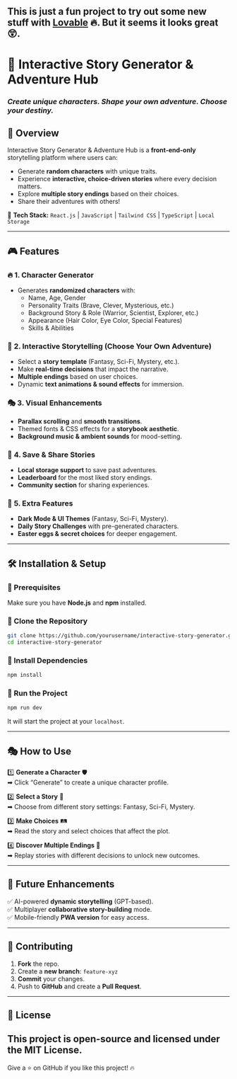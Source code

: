 This is just a fun project to try out some new stuff with [Lovable](https://lovable.dev/) 🔥. But it seems it looks great 😲.
---

# **📖 Interactive Story Generator & Adventure Hub**  
### *Create unique characters. Shape your own adventure. Choose your destiny.*  

## 🚀 **Overview**  
Interactive Story Generator & Adventure Hub is a **front-end-only** storytelling platform where users can:  
- Generate **random characters** with unique traits.  
- Experience **interactive, choice-driven stories** where every decision matters.  
- Explore **multiple story endings** based on their choices.  
- Share their adventures with others!  

📍 **Tech Stack:** `React.js` | `JavaScript` | `Tailwind CSS` | `TypeScript` | `Local Storage`  

---

## 🎮 **Features**  

### 🔥 **1. Character Generator**  
- Generates **randomized characters** with:  
  - Name, Age, Gender  
  - Personality Traits (Brave, Clever, Mysterious, etc.)  
  - Background Story & Role (Warrior, Scientist, Explorer, etc.)  
  - Appearance (Hair Color, Eye Color, Special Features)  
  - Skills & Abilities  

### 📖 **2. Interactive Storytelling (Choose Your Own Adventure)**  
- Select a **story template** (Fantasy, Sci-Fi, Mystery, etc.).  
- Make **real-time decisions** that impact the narrative.  
- **Multiple endings** based on user choices.  
- Dynamic **text animations & sound effects** for immersion.  

### 🎭 **3. Visual Enhancements**  
- **Parallax scrolling** and **smooth transitions**.  
- Themed fonts & CSS effects for a **storybook aesthetic**.  
- **Background music & ambient sounds** for mood-setting.  

### 🔄 **4. Save & Share Stories**  
- **Local storage support** to save past adventures.  
- **Leaderboard** for the most liked story endings.  
- **Community section** for sharing experiences.  

### 🚀 **5. Extra Features**  
- **Dark Mode & UI Themes** (Fantasy, Sci-Fi, Mystery).  
- **Daily Story Challenges** with pre-generated characters.  
- **Easter eggs & secret choices** for deeper engagement.  

---

## 🛠️ **Installation & Setup**  

### **🔹 Prerequisites**  
Make sure you have **Node.js** and **npm** installed.  

### **🔹 Clone the Repository**  
```bash
git clone https://github.com/yourusername/interactive-story-generator.git
cd interactive-story-generator
```

### **🔹 Install Dependencies**  
```bash
npm install
```

### **🔹 Run the Project**  
```bash
npm run dev
```
It will start the project at your `localhost`.  

---

## 🎭 **How to Use**  

1️⃣ **Generate a Character** 🛡️  
➡ Click “Generate” to create a unique character profile.  

2️⃣ **Select a Story** 📖  
➡ Choose from different story settings: Fantasy, Sci-Fi, Mystery.  

3️⃣ **Make Choices** 🛤️  
➡ Read the story and select choices that affect the plot.  

4️⃣ **Discover Multiple Endings** 🌟  
➡ Replay stories with different decisions to unlock new outcomes.  

---

## 📌 **Future Enhancements**  
✅ AI-powered **dynamic storytelling** (GPT-based).  
✅ Multiplayer **collaborative story-building** mode.  
✅ Mobile-friendly **PWA version** for easy access.  

---

## 🤝 **Contributing**  
1. **Fork** the repo.  
2. Create a **new branch**: `feature-xyz`  
3. **Commit** your changes.  
4. Push to **GitHub** and create a **Pull Request**.  

---

## 📜 **License**  
This project is open-source and licensed under the **MIT License**.  
---

Give a ⭐ on GitHub if you like this project! 🔥
